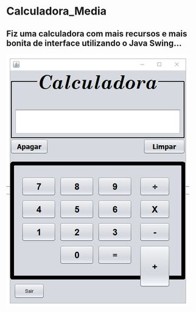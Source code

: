 # Calculadora_Media
## Fiz uma calculadora com mais recursos e mais bonita de interface utilizando o Java Swing...

![Interface](https://github.com/Mathprestes/Calculadora_Media/blob/master/1.png)
